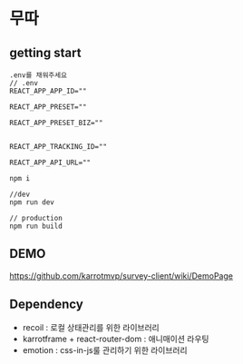 # 무따

## getting start 
```JS
.env를 채워주세요
// .env
REACT_APP_APP_ID=""

REACT_APP_PRESET=""

REACT_APP_PRESET_BIZ=""


REACT_APP_TRACKING_ID=""

REACT_APP_API_URL=""

```

```
npm i

//dev
npm run dev

// production
npm run build
```


## DEMO 

https://github.com/karrotmvp/survey-client/wiki/DemoPage

## Dependency 
  - recoil : 로컬 상태관리를 위한 라이브러리
  - karrotframe + react-router-dom : 애니매이션 라우팅
  - emotion : css-in-js룰 관리하기 위한 라이브러리